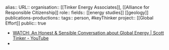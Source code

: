 alias::
URL::
organisation:: [[Tinker Energy Associates]], [[Alliance for Responsible Citizenship]] 
role::
fields:: [[energy studies]] [[geology]]  
publications-productions:: 
tags:: person, #keyThinker 
project:: [[Global Effort]] 
public:: true

- [WATCH: An Honest & Sensible Conversation about Global Energy | Scott Tinker - YouTube](https://www.youtube.com/watch?v=aTfwqvNuk44)
-